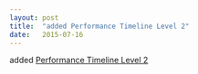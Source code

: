 ```yaml
---
layout: post
title:  "added Performance Timeline Level 2"
date:   2015-07-16
---
```


added [Performance Timeline Level 2](http://www.w3.org/TR/performance-timeline-2/)

